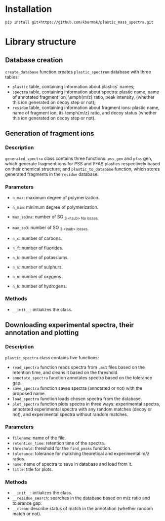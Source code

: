 # Installation
`pip install git+https://github.com/kburmak/plastic_mass_spectra.git`

# Library structure

## Database creation
`create_database` function creates `plastic_spectrum` database with three tables:
- `plastic` table, containing information about plastics' names;
- `spectra` table, containing information about spectra: plastic name, name of annotated fragment ion, \emph{m/z} ratio, peak intensity, (whether this ion generated on decoy step or not);
- `residue` table, containing information about fragment ions: plastic name, name of fragment ion, its \emph{m/z} ratio, and decoy status (whether this ion generated on decoy step or not).

## Generation of fragment ions
### Description
`generated_spectra` class contains three functions: `pss_gen` and `pfas` gen, which generate fragment ions for PSS and PFAS plastics respectively based on their chemical structure; and `plastic_to_database` function, which stores generated fragments in the `residue` database.

### Parameters
- `n_max`: maximum degree of polymerization.
- `n_mim`: minimum degree of polymerization.
- `max_so3na`: number of SO <sub> 3 <\sub> Na losses.
- `max_so3`: number of SO <sub> 3 <\sub> losses.

- `n_c`: number of carbons.
- `n_f`: number of fluorides.
- `n_k`: number of potassiums.
- `n_s`: number of sulphurs.
- `n_o`: number of oxygens.
- `n_h`: number of hydrogens.

### Methods
- `__init__`: initializes the class.

## Downloading experimental spectra, their annotation and plotting
### Description
`plastic_spectra` class contains five functions:
- `read_spectra` function reads spectra from `.ms1` files based on the retention time, and cleans it based on the threshold.
- `annotate_spectra` function annotates spectra based on the tolerance gap.
- `save_spectra` function saves spectra (annotated or not) with the proposed name.
- `load_spectra` function loads chosen spectra from the database.
- `plot_spectra` function plots spectra in three ways: experimental spectra, annotated experimental spectra with any random matches (decoy or not), and experimental spectra without random matches.

### Parameters
- `filename`: name of the file.
- `retention_time`: retention time of the spectra.
- `threshold`: threshold for the `find_peaks` function.
- `tolerance`: tolerance for matching theoretical and experimental m/z ratios.
- `name`: name of spectra to save in database and load from it.
- `title`: title for plots.

### Methods
- `__init__`: initializes the class.
- `__residue_search`: searches in the database based on m/z ratio and tolerance gap.
- `__clean`: describe status of match in the annotation (whether random match or not).
